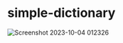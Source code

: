 # simple-dictionary

![Screenshot 2023-10-04 012326](https://github.com/seliind/simple-dictionary/assets/113685389/fdb7583d-f97e-4b57-86bf-ec4965a02b81)
